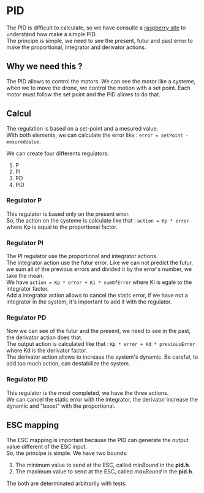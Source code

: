 # PID
The PID is difficult to calculate, so we have consulte a [raspberry site](https://projects.raspberrypi.org/en/projects/robotPID/5) to understand how make a simple PID. </br>
The principe is simple, we need to see the present, futur and past error to make the proportional, integrator and derivator actions.

## Why we need this ?
The PID allows to control the motors. We can see the motor like a systeme, when we to move the drone, we control the motion with a set point. Each motor must follow the set point and the PID allows to do that.

## Calcul
The regulation is based on a set-point and a mesured value. </br>
With both elements, we can calculate the error like : `error = setPoint - mesuredValue`. </br>

We can create four differents regulators:
1) P
2) PI
3) PD
4) PID

### Regulator P
This regulator is based only on the present error. </br> So, the action on the systeme is calculate like that : `action = Kp * error` where Kp is equal to the proportional factor.

### Regulator PI
The PI regulator use the proportional and integrator actions. </br> The integrator action use the futur error. Like we can not predict the futur, we sum all of the previous errors and divided it by the error's number, we take the mean. </br>
We have `action = Kp * error + Ki * sumOfError` where Ki is egale to the integrator factor. </br>
Add a integrator action allows to cancel the static error, if we have not a integrator in the system, it's important to add it with the regulator.

### Regulator PD
Now we can see of the futur and the present, we need to see in the past, the derivator action does that. </br>
The output action is calculated like that : `Kp * error + Kd * previousError` where Kd is the derivator factor. </br>
The derivator action allows to increase the system's dynamic. Be careful, to add too much action, can destabilize the system.

### Regulator PID
This regulator is the most completed, we have the three actions. </br>
We can cancel the static error with the integrator, the derivator increase the dynamic and "boost" with the proportional.

## ESC mapping
The ESC mapping is important because the PID can generate the output value different of the ESC input. </br>
So, the principe is simple. We have two bounds: </br>
1) The minimum value to send at the ESC, called *minBound* in the **pid.h**.
2) The maximum value to send at the ESC, called *maxBound* in the **pid.h**.

The both are determinated arbitrarily with tests.